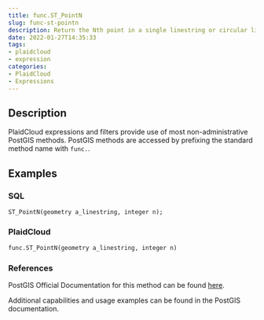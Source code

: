 ```yaml
---
title: func.ST_PointN
slug: func-st-pointn
description: Return the Nth point in a single linestring or circular linestring in the geometry
date: 2022-01-27T14:35:33
tags:
- plaidcloud
- expression
categories:
- PlaidCloud
- Expressions
---
```



## Description


PlaidCloud expressions and filters provide use of most non-administrative PostGIS methods. PostGIS methods are accessed by prefixing the standard method name with `func.`.



## Examples


### SQL



```
ST_PointN(geometry a_linestring, integer n);
```


### PlaidCloud



```python
func.ST_PointN(geometry a_linestring, integer n)
```


### References


PostGIS Official Documentation for this method can be found [here](https://postgis.net/docs/manual-3.1/ST_PointN.html).



Additional capabilities and usage examples can be found in the PostGIS documentation.

